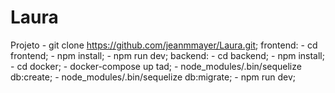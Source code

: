 # Laura
Projeto
    - git clone https://github.com/jeanmmayer/Laura.git;
frontend:
    - cd frontend;
    - npm install;
    - npm run dev;
backend:
    - cd backend;
    - npm install;
    - cd docker;
    - docker-compose up tad;
    - node_modules/.bin/sequelize db:create;
    - node_modules/.bin/sequelize db:migrate;
    - npm run dev;
